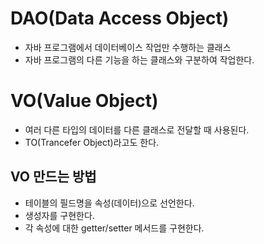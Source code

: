 DAO(Data Access Object)
=============
* 자바 프로그램에서 데이터베이스 작업만 수행하는 클래스
* 자바 프로그램의 다른 기능을 하는 클래스와 구분하여 작업한다.

VO(Value Object)
================
* 여러 다른 타입의 데이터를 다른 클래스로 전달할 때 사용된다.
* TO(Trancefer Object)라고도 한다.

VO 만드는 방법
-----------------------
* 테이블의 필드명을 속성(데이터)으로 선언한다.
* 생성자를 구현한다.
* 각 속성에 대한 getter/setter 메서드를 구현한다.
